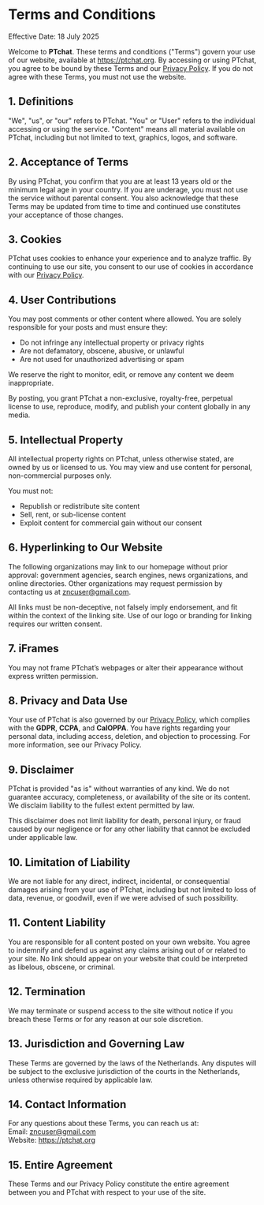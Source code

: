 <h1>Terms and Conditions</h1>

<p>Effective Date: 18 July 2025</p>

<p>Welcome to <strong>PTchat</strong>. These terms and conditions ("Terms") govern your use of our website, available at <a href="https://ptchat.org">https://ptchat.org</a>. By accessing or using PTchat, you agree to be bound by these Terms and our <a href="/privacy">Privacy Policy</a>. If you do not agree with these Terms, you must not use the website.</p>

<h2>1. Definitions</h2>
<p>"We", "us", or "our" refers to PTchat. "You" or "User" refers to the individual accessing or using the service. "Content" means all material available on PTchat, including but not limited to text, graphics, logos, and software.</p>

<h2>2. Acceptance of Terms</h2>
<p>By using PTchat, you confirm that you are at least 13 years old or the minimum legal age in your country. If you are underage, you must not use the service without parental consent. You also acknowledge that these Terms may be updated from time to time and continued use constitutes your acceptance of those changes.</p>

<h2>3. Cookies</h2>
<p>PTchat uses cookies to enhance your experience and to analyze traffic. By continuing to use our site, you consent to our use of cookies in accordance with our <a href="/privacy">Privacy Policy</a>.</p>

<h2>4. User Contributions</h2>
<p>You may post comments or other content where allowed. You are solely responsible for your posts and must ensure they:</p>
<ul>
  <li>Do not infringe any intellectual property or privacy rights</li>
  <li>Are not defamatory, obscene, abusive, or unlawful</li>
  <li>Are not used for unauthorized advertising or spam</li>
</ul>
<p>We reserve the right to monitor, edit, or remove any content we deem inappropriate.</p>
<p>By posting, you grant PTchat a non-exclusive, royalty-free, perpetual license to use, reproduce, modify, and publish your content globally in any media.</p>

<h2>5. Intellectual Property</h2>
<p>All intellectual property rights on PTchat, unless otherwise stated, are owned by us or licensed to us. You may view and use content for personal, non-commercial purposes only.</p>
<p>You must not:</p>
<ul>
  <li>Republish or redistribute site content</li>
  <li>Sell, rent, or sub-license content</li>
  <li>Exploit content for commercial gain without our consent</li>
</ul>

<h2>6. Hyperlinking to Our Website</h2>
<p>The following organizations may link to our homepage without prior approval: government agencies, search engines, news organizations, and online directories. Other organizations may request permission by contacting us at <a href="mailto:zncuser@gmail.com">zncuser@gmail.com</a>.</p>
<p>All links must be non-deceptive, not falsely imply endorsement, and fit within the context of the linking site. Use of our logo or branding for linking requires our written consent.</p>

<h2>7. iFrames</h2>
<p>You may not frame PTchat’s webpages or alter their appearance without express written permission.</p>

<h2>8. Privacy and Data Use</h2>
<p>Your use of PTchat is also governed by our <a href="/privacy">Privacy Policy</a>, which complies with the <strong>GDPR</strong>, <strong>CCPA</strong>, and <strong>CalOPPA</strong>. You have rights regarding your personal data, including access, deletion, and objection to processing. For more information, see our Privacy Policy.</p>

<h2>9. Disclaimer</h2>
<p>PTchat is provided "as is" without warranties of any kind. We do not guarantee accuracy, completeness, or availability of the site or its content. We disclaim liability to the fullest extent permitted by law.</p>
<p>This disclaimer does not limit liability for death, personal injury, or fraud caused by our negligence or for any other liability that cannot be excluded under applicable law.</p>

<h2>10. Limitation of Liability</h2>
<p>We are not liable for any direct, indirect, incidental, or consequential damages arising from your use of PTchat, including but not limited to loss of data, revenue, or goodwill, even if we were advised of such possibility.</p>

<h2>11. Content Liability</h2>
<p>You are responsible for all content posted on your own website. You agree to indemnify and defend us against any claims arising out of or related to your site. No link should appear on your website that could be interpreted as libelous, obscene, or criminal.</p>

<h2>12. Termination</h2>
<p>We may terminate or suspend access to the site without notice if you breach these Terms or for any reason at our sole discretion.</p>

<h2>13. Jurisdiction and Governing Law</h2>
<p>These Terms are governed by the laws of the Netherlands. Any disputes will be subject to the exclusive jurisdiction of the courts in the Netherlands, unless otherwise required by applicable law.</p>

<h2>14. Contact Information</h2>
<p>For any questions about these Terms, you can reach us at:<br>
Email: <a href="mailto:zncuser@gmail.com">zncuser@gmail.com</a><br>
Website: <a href="https://ptchat.org">https://ptchat.org</a></p>

<h2>15. Entire Agreement</h2>
<p>These Terms and our Privacy Policy constitute the entire agreement between you and PTchat with respect to your use of the site.</p>
